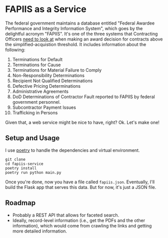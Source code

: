 # FAPIIS as a Service

The federal government maintains a database entitled "Federal Awardee Performance and Integrity Information System", which goes by the delightful acronym "FAPIIS". It's one of the three systems that Contracting Officers [need to look at](https://www.acquisition.gov/content/9104-6-federal-awardee-performance-and-integrity-information-system) when making an award decision for contracts above the simplified-acquistion threshold. It includes information about the following:

1. Terminations for Default
2. Terminations for Cause
3. Terminations for Material Failure to Comply
4. Non-Responsibility Determinations
5. Recipient Not Qualified Determinations
6. Defective Pricing Determinations
7. Administrative Agreements
8. DoD Determinations of Contractor Fault reported to FAPIIS by federal government personnel.
9. Subcontractor Payment Issues
10. Trafficking in Persons

Given that, a web service might be nice to have, right? Ok. Let's make one!

## Setup and Usage

I use [poetry](https://poetry.eustace.io/) to handle the dependencies and virtual environment.

```
git clone
cd fapiis-service
poetry install
poetry run python main.py
```

Once you're done, now you have a file called `fapiis.json`. Eventually, I'll build the Flask app that serves this data. But for now, it's just a JSON file.

## Roadmap

- Probably a REST API that allows for faceted search.
- Ideally, record-level information (i.e., get the PDFs and the other information), which would come from crawling the links and getting more detailed information.
